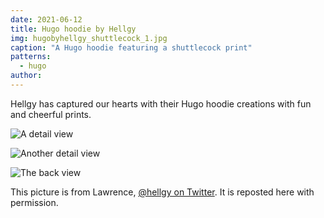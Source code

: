 ```yaml
---
date: 2021-06-12
title: Hugo hoodie by Hellgy
img: hugobyhellgy_shuttlecock_1.jpg
caption: "A Hugo hoodie featuring a shuttlecock print"
patterns:
  - hugo
author:
---
```


Hellgy has captured our hearts with their Hugo hoodie creations with fun and cheerful prints.

![A detail view](hugobyhellgy_shuttlecock_2.jpg)

![Another detail view](hugobyhellgy_shuttlecock_3.jpg)

![The back view](hugobyhellgy_shuttlecock_4.jpg)

<Note>

This picture is from Lawrence, [@hellgy on Twitter](https://twitter.com/hellgy). It is reposted here with permission.

</Note>
